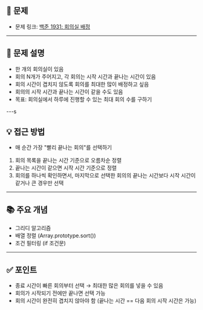 ## 📌 문제

- 문제 링크: [백준 1931: 회의실 배정](https://www.acmicpc.net/problem/1931)

---

## 💭 문제 설명
- 한 개의 회의실이 있음
- 회의 N개가 주어지고, 각 회의는 시작 시간과 끝나는 시간이 있음
- 회의 시간이 겹치지 않도록 회의를 최대한 많이 배정하고 싶음
- 회의의 시작 시간과 끝나는 시간이 같을 수도 있음
- 목표: 회의실에서 하루에 진행할 수 있는 최대 회의 수를 구하기

---s

## 💡 접근 방법
- 매 순간 가장 "빨리 끝나는 회의"를 선택하기
1. 회의 목록을 끝나는 시간 기준으로 오름차순 정렬
2. 끝나는 시간이 같으면 시작 시간 기준으로 정렬
3. 회의를 하나씩 확인하면서, 마지막으로 선택한 회의의 끝나는 시간보다 시작 시간이 같거나 큰 경우만 선택

---

## 📚 주요 개념
- 그리디 알고리즘
- 배열 정렬 (Array.prototype.sort())
- 조건 필터링 (if 조건문)

---

## ✅ 포인트
- 종료 시간이 빠른 회의부터 선택 → 최대한 많은 회의를 넣을 수 있음
- 회의가 시작되기 전에만 끝나면 선택 가능
- 회의 시간이 완전히 겹치지 않아야 함 (끝나는 시간 == 다음 회의 시작 시간은 가능)
